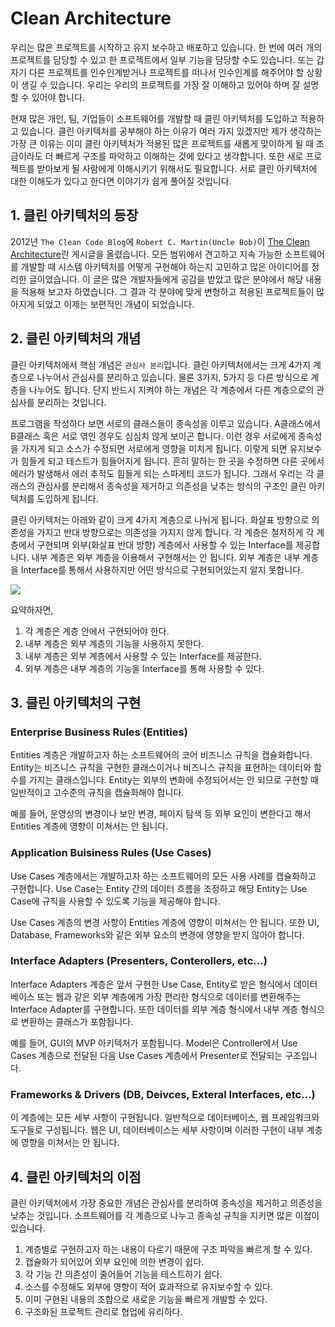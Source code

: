 # Clean Architecture

우리는 많은 프로젝트를 시작하고 유지 보수하고 배포하고 있습니다. 한 번에 여러 개의 프로젝트를 담당할 수 있고 한 프로젝트에서 일부 기능을 담당할 수도 있습니다. 또는 갑자기 다른 프로젝트를 인수인계받거나 프로젝트를 떠나서 인수인계를 해주어야 할 상황이 생길 수 있습니다. 우리는 우리의 프로젝트를 가장 잘 이해하고 있어야 하며 잘 설명할 수 있어야 합니다.

현재 많은 개인, 팀, 기업들이 소프트웨어를 개발할 때 클린 아키텍처를 도입하고 적용하고 있습니다. 클린 아키텍처를 공부해야 하는 이유가 여러 가지 있겠지만 제가 생각하는 가장 큰 이유는 이미 클린 아키텍처가 적용된 많은 프로젝트를 새롭게 맞이하게 될 때 조금이라도 더 빠르게 구조를 파악하고 이해하는 것에 있다고 생각합니다. 또한 새로 프로젝트를 받아보게 될 사람에게 이해시키기 위해서도 필요합니다. 서로 클린 아키텍처에 대한 이해도가 있다고 한다면 이야기가 쉽게 풀어질 것입니다.

## 1. 클린 아키텍처의 등장

2012년 `The Clean Code Blog`에 `Robert C. Martin(Uncle Bob)`이 [The Clean Architecture](https://blog.cleancoder.com/uncle-bob/2012/08/13/the-clean-architecture.html)란 게시글을 올렸습니다. 모든 범위에서 견고하고 지속 가능한 소프트웨어를 개발할 때 시스템 아키텍처를 어떻게 구현해야 하는지 고민하고 많은 아이디어를 정리한 글이었습니다. 이 글은 많은 개발자들에게 공감을 받았고 많은 분야에서 해당 내용을 적용해 보고자 하였습니다. 그 결과 각 분야에 맞게 변형하고 적용된 프로젝트들이 많아지게 되었고 이제는 보편적인 개념이 되었습니다.

## 2. 클린 아키텍처의 개념

클린 아키텍처에서 핵심 개념은 `관심사 분리`입니다. 클린 아키텍처에서는 크게 4가지 계층으로 나누어서 관심사를 분리하고 있습니다. 물론 3가지, 5가지 등 다른 방식으로 계층을 나누어도 됩니다. 단지 반드시 지켜야 하는 개념은 각 계층에서 다른 계층으로의 관심사를 분리하는 것입니다.

프로그램을 작성하다 보면 서로의 클래스들이 종속성을 이루고 있습니다. A클래스에서 B클래스 혹은 서로 엮인 경우도 심심치 않게 보이곤 합니다. 이런 경우 서로에게 종속성을 가지게 되고 소스가 수정되면 서로에게 영향을 미치게 됩니다. 이렇게 되면 유지보수가 힘들게 되고 테스트가 힘들어지게 됩니다. 흔히 말하는 한 곳을 수정하면 다른 곳에서 에러가 발생해서 에러 추적도 힘들게 되는 스파게티 코드가 됩니다. 그래서 우리는 각 클래스의 관심사를 분리해서 종속성을 제거하고 의존성을 낮추는 방식의 구조인 클린 아키텍처를 도입하게 됩니다.

클린 아키텍처는 아래와 같이 크게 4가지 계층으로 나뉘게 됩니다. 화살표 방향으로 의존성을 가지고 반대 방향으로는 의존성을 가지지 않게 합니다. 각 계층은 철저하게 각 계층에서 구현되며 외부(화살표 반대 방향) 계층에서 사용할 수 있는 Interface를 제공합니다. 내부 계층은 외부 계층을 이용해서 구현해서는 안 됩니다. 외부 계층은 내부 계층을 Interface를 통해서 사용하지만 어떤 방식으로 구현되어있는지 알지 못합니다.

<img src="../resource/the_clean_architecture.jpeg" />

요약하자면,

1. 각 계층은 계층 안에서 구현되어야 한다.
2. 내부 계층은 외부 계층의 기능을 사용하지 못한다.
3. 내부 계층은 외부 계층에서 사용할 수 있는 Interface를 제공한다.
4. 외부 계층은 내부 계층의 기능을 Interface를 통해 사용할 수 있다.

## 3. 클린 아키텍처의 구현

### Enterprise Business Rules (Entities)

Entities 계층은 개발하고자 하는 소프트웨어의 코어 비즈니스 규칙을 캡슐화합니다. Entity는 비즈니스 규칙을 구현한 클래스이거나 비즈니스 규칙을 표현하는 데이터와 함수를 가지는 클래스입니다. Entity는 외부의 변화에 수정되어서는 안 되므로 구현할 때 일반적이고 고수준의 규칙을 캡슐화해야 합니다.

예를 들어, 운영상의 변경이나 보안 변경, 페이지 탐색 등 외부 요인이 변한다고 해서 Entities 계층에 영향이 미쳐서는 안 됩니다.

### Application Buisiness Rules (Use Cases)

Use Cases 계층에서는 개발하고자 하는 소프트웨어의 모든 사용 사례를 캡슐화하고 구현합니다. Use Case는 Entity 간의 데이터 흐름을 조정하고 해당 Entity는 Use Case에 규칙을 사용할 수 있도록 기능을 제공해야 합니다.

Use Cases 계층의 변경 사항이 Entities 계층에 영향이 미쳐서는 안 됩니다. 또한 UI, Database, Frameworks와 같은 외부 요소의 변경에 영향을 받지 않아야 합니다.

### Interface Adapters (Presenters, Conterollers, etc...)

Interface Adapters 계층은 앞서 구현한 Use Case, Entity로 받은 형식에서 데이터베이스 또는 웹과 같은 외부 계층에게 가장 편리한 형식으로 데이터를 변환해주는 Interface Adapter를 구현합니다. 또한 데이터를 외부 계층 형식에서 내부 계층 형식으로 변환하는 클래스가 포함됩니다.

예를 들어, GUI의 MVP 아키텍처가 포함됩니다. Model은 Controller에서 Use Cases 계층으로 전달된 다음 Use Cases 계층에서 Presenter로 전달되는 구조입니다.

### Frameworks & Drivers (DB, Deivces, Exteral Interfaces, etc...)

이 계층에는 모든 세부 사항이 구현됩니다. 일반적으로 데이터베이스, 웹 프레임워크와 도구들로 구성됩니다. 웹은 UI, 데이터베이스는 세부 사항이며 이러한 구현이 내부 계층에 영향을 미쳐서는 안 됩니다.

## 4. 클린 아키텍처의 이점

클린 아키텍처에서 가장 중요한 개념은 관심사를 분리하여 종속성을 제거하고 의존성을 낮추는 것입니다. 소프트웨어를 각 계층으로 나누고 종속성 규칙을 지키면 많은 이점이 있습니다.

1. 계층별로 구현하고자 하는 내용이 다르기 때문에 구조 파악을 빠르게 할 수 있다.
2. 캡슐화가 되어있어 외부 요인에 의한 변경이 쉽다.
3. 각 기능 간 의존성이 줄어들어 기능을 테스트하기 쉽다.
4. 소스를 수정해도 외부에 영향이 적어 효과적으로 유지보수할 수 있다.
5. 이미 구현된 내용의 조합으로 새로운 기능을 빠르게 개발할 수 있다.
6. 구조화된 프로젝트 관리로 협업에 유리하다.
